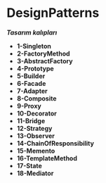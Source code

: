 # DesignPatterns
***Tasarım kalıpları***
- **1-Singleton** 
- **2-FactoryMethod** 
- **3-AbstractFactory** 
- **4-Prototype** 
- **5-Builder** 
- **6-Facade** 
- **7-Adapter** 
- **8-Composite** 
- **9-Proxy** 
- **10-Decorator** 
- **11-Bridge**
- **12-Strategy**
- **13-Observer**
- **14-ChainOfResponsibility**
- **15-Memento**
- **16-TemplateMethod**
- **17-State**
- **18-Mediator**